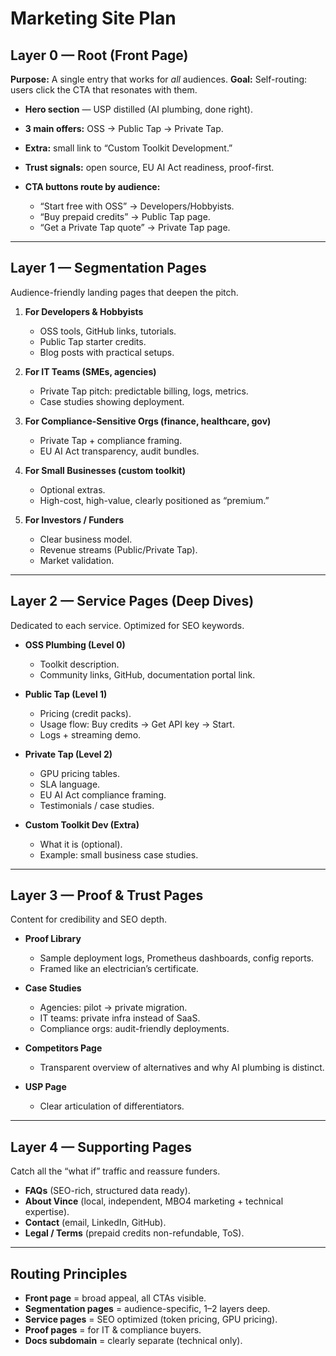# Marketing Site Plan

## Layer 0 — Root (Front Page)

**Purpose:** A single entry that works for *all* audiences.
**Goal:** Self-routing: users click the CTA that resonates with them.

* **Hero section** — USP distilled (AI plumbing, done right).
* **3 main offers:** OSS → Public Tap → Private Tap.
* **Extra:** small link to “Custom Toolkit Development.”
* **Trust signals:** open source, EU AI Act readiness, proof-first.
* **CTA buttons route by audience:**

  * “Start free with OSS” → Developers/Hobbyists.
  * “Buy prepaid credits” → Public Tap page.
  * “Get a Private Tap quote” → Private Tap page.

---

## Layer 1 — Segmentation Pages

Audience-friendly landing pages that deepen the pitch.

1. **For Developers & Hobbyists**

   * OSS tools, GitHub links, tutorials.
   * Public Tap starter credits.
   * Blog posts with practical setups.

2. **For IT Teams (SMEs, agencies)**

   * Private Tap pitch: predictable billing, logs, metrics.
   * Case studies showing deployment.

3. **For Compliance-Sensitive Orgs (finance, healthcare, gov)**

   * Private Tap + compliance framing.
   * EU AI Act transparency, audit bundles.

4. **For Small Businesses (custom toolkit)**

   * Optional extras.
   * High-cost, high-value, clearly positioned as “premium.”

5. **For Investors / Funders**

   * Clear business model.
   * Revenue streams (Public/Private Tap).
   * Market validation.

---

## Layer 2 — Service Pages (Deep Dives)

Dedicated to each service. Optimized for SEO keywords.

* **OSS Plumbing (Level 0)**

  * Toolkit description.
  * Community links, GitHub, documentation portal link.

* **Public Tap (Level 1)**

  * Pricing (credit packs).
  * Usage flow: Buy credits → Get API key → Start.
  * Logs + streaming demo.

* **Private Tap (Level 2)**

  * GPU pricing tables.
  * SLA language.
  * EU AI Act compliance framing.
  * Testimonials / case studies.

* **Custom Toolkit Dev (Extra)**

  * What it is (optional).
  * Example: small business case studies.

---

## Layer 3 — Proof & Trust Pages

Content for credibility and SEO depth.

* **Proof Library**

  * Sample deployment logs, Prometheus dashboards, config reports.
  * Framed like an electrician’s certificate.

* **Case Studies**

  * Agencies: pilot → private migration.
  * IT teams: private infra instead of SaaS.
  * Compliance orgs: audit-friendly deployments.

* **Competitors Page**

  * Transparent overview of alternatives and why AI plumbing is distinct.

* **USP Page**

  * Clear articulation of differentiators.

---

## Layer 4 — Supporting Pages

Catch all the “what if” traffic and reassure funders.

* **FAQs** (SEO-rich, structured data ready).
* **About Vince** (local, independent, MBO4 marketing + technical expertise).
* **Contact** (email, LinkedIn, GitHub).
* **Legal / Terms** (prepaid credits non-refundable, ToS).

---

## Routing Principles

* **Front page** = broad appeal, all CTAs visible.
* **Segmentation pages** = audience-specific, 1–2 layers deep.
* **Service pages** = SEO optimized (token pricing, GPU pricing).
* **Proof pages** = for IT & compliance buyers.
* **Docs subdomain** = clearly separate (technical only).